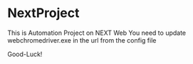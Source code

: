# NextProject

This is  Automation Project on NEXT Web
You need to update webchromedriver.exe
in the url from the config file

Good-Luck!
